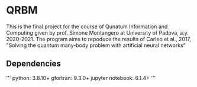 # QRBM
This is the final project for the course of Qunatum Information  and Computing given by prof. Simone Montangero at University of Padova, a.y. 2020-2021.
The program aims to repoduce the results of Carleo et al., 2017, "Solving the quantum many-body problem with artificial neural networks"

## Dependencies
'''
python: 3.8.10+
gfortran: 9.3.0+
jupyter notebook: 6.1.4+
'''

